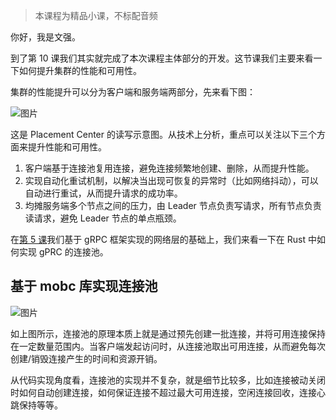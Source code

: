 > 本课程为精品小课，不标配音频

你好，我是文强。

到了第 10 课我们其实就完成了本次课程主体部分的开发。这节课我们主要来看一下如何提升集群的性能和可用性。

集群的性能提升可以分为客户端和服务端两部分，先来看下图：

![图片](https://static001.geekbang.org/resource/image/25/41/258890f646e2fc54166676eeaa4ece41.jpeg?wh=1920x1080)

这是 Placement Center 的读写示意图。从技术上分析，重点可以关注以下三个方面来提升性能和可用性。

1. 客户端基于连接池复用连接，避免连接频繁地创建、删除，从而提升性能。
2. 实现自动化重试机制，以解决当出现可恢复的异常时（比如网络抖动），可以自动进行重试，从而提升请求的成功率。
3. 均摊服务端多个节点之间的压力，由 Leader 节点负责写请求，所有节点负责读请求，避免 Leader 节点的单点瓶颈。

在[第 5 课](https://time.geekbang.org/column/article/809901)我们基于 gRPC 框架实现的网络层的基础上，我们来看一下在 Rust 中如何实现 gPRC 的连接池。

## 基于 mobc 库实现连接池

![图片](https://static001.geekbang.org/resource/image/33/bf/3381711ca19f6a929d7d95dc5efd13bf.jpeg?wh=1914x832)

如上图所示，连接池的原理本质上就是通过预先创建一批连接，并将可用连接保持在一定数量范围内。当客户端发起访问时，从连接池取出可用连接，从而避免每次创建/销毁连接产生的时间和资源开销。

从代码实现角度看，连接池的实现并不复杂，就是细节比较多，比如连接被动关闭时如何自动创建连接，如何保证连接不超过最大可用连接，空闲连接回收，连接心跳保持等等。